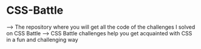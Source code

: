 # CSS-Battle
--> The repository where you will get all the code of the challenges I solved on CSS Battle
--> CSS Battle challenges help you get acquainted with CSS in a fun and challenging way
